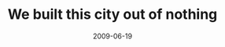 ---
layout: base.njk
title : 'We built this city out of nothing' 
view_title : 'We built this city out of nothing' 
year : '2009' 
date : '2009-06-19' 
img_file : '/drawing/webuiltthiscityoutofnothing.png' 
html_file : 'webuiltthiscityoutofnothing' 
next_html : 'idratherlookatyouthroughtheseglasses.html' 
year_order : '191' 
permalink : "title/{{html_file}}.html"
---